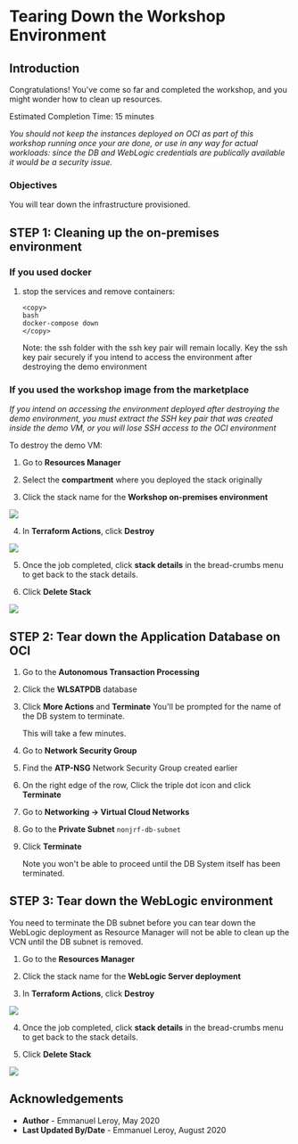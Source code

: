 # Tearing Down the Workshop Environment

## Introduction

Congratulations! You've come so far and completed the workshop, and you might wonder how to clean up resources.

Estimated Completion Time: 15 minutes

*You should not keep the instances deployed on OCI as part of this workshop running once your are done, or use in any way for actual workloads: since the DB and WebLogic credentials are publically available it would be a security issue.*

### Objectives

You will tear down the infrastructure provisioned.

## **STEP 1:** Cleaning up the on-premises environment

### If you used docker

1. stop the services and remove containers:

    ```
    <copy>
    bash
    docker-compose down
    </copy>
    ```

    Note: the ssh folder with the ssh key pair will remain locally. Key the ssh key pair securely if you intend to access the environment after destroying the demo environment

### If you used the workshop image from the marketplace

*If you intend on accessing the environment deployed after destroying the demo environment, you must extract the SSH key pair that was created inside the demo VM, or you will lose SSH access to the OCI environment*

To destroy the demo VM:

1. Go to **Resources Manager**

2. Select the **compartment** where you deployed the stack originally

3. Click the stack name for the **Workshop on-premises environment**

  ![](./images/stack.png " ")

4. In **Terraform Actions**, click **Destroy**

  ![](./images/tf-destroy.png " ")

5. Once the job completed, click **stack details** in the bread-crumbs menu to get back to the stack details.

6. Click **Delete Stack**

  ![](./images/delete-stack.png " ")

## **STEP 2:** Tear down the Application Database on OCI

1. Go to the **Autonomous Transaction Processing**

2. Click the **WLSATPDB** database

3. Click **More Actions** and **Terminate**
    You'll be prompted for the name of the DB system to terminate.

    This will take a few minutes.

4. Go to **Network Security Group**

5. Find the **ATP-NSG** Network Security Group created earlier

6. On the right edge of the row, Click the triple dot icon and click **Terminate**

7. Go to **Networking -> Virtual Cloud Networks**

8. Go to the **Private Subnet** `nonjrf-db-subnet`

9. Click **Terminate**

    Note you won't be able to proceed until the DB System itself has been terminated.

## **STEP 3:** Tear down the WebLogic environment

You need to terminate the DB subnet before you can tear down the WebLogic deployment as Resource Manager will not be able to clean up the VCN until the DB subnet is removed.

1. Go to the **Resources Manager**

2. Click the stack name for the **WebLogic Server deployment**

3. In **Terraform Actions**, click **Destroy**

  ![](./images/tf-destroy.png " ")

4. Once the job completed, click **stack details** in the bread-crumbs menu to get back to the stack details.

5. Click **Delete Stack**

  ![](./images/delete-stack.png " ")

## Acknowledgements

 - **Author** - Emmanuel Leroy, May 2020
 - **Last Updated By/Date** - Emmanuel Leroy, August 2020

